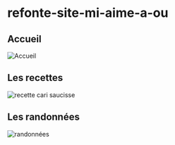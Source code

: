 # refonte-site-mi-aime-a-ou
## Accueil
![Accueil](https://zupimages.net/up/20/50/rih7.jpg)
## Les recettes
![recette cari saucisse](https://zupimages.net/up/20/50/iiwi.jpg)
## Les randonnées
![randonnées](https://zupimages.net/up/20/50/0p4f.jpg)

